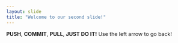 ```yaml
---
layout: slide
title: "Welcome to our second slide!"
---
```

**PUSH**, **COMMIT**, **PULL**, **JUST DO IT!**
Use the left arrow to go back!
